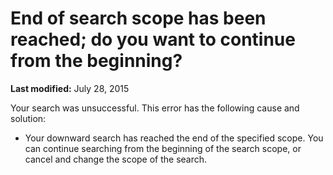 
# End of search scope has been reached; do you want to continue from the beginning?

 **Last modified:** July 28, 2015

Your search was unsuccessful. This error has the following cause and solution:




- Your downward search has reached the end of the specified scope. You can continue searching from the beginning of the search scope, or cancel and change the scope of the search.
    

